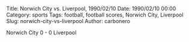 Title: Norwich City vs. Liverpool, 1990/02/10
Date: 1990/02/10 00:00
Category: sports
Tags: football, football scores, Norwich City, Liverpool
Slug: norwich-city-vs-liverpool
Author: carbonero


Norwich City 0 - 0 Liverpool
